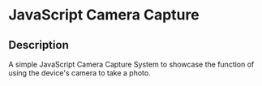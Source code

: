 # JavaScript Camera Capture

## Description
<p> A simple JavaScript Camera Capture System to showcase the function of using the device's camera to take a photo.
</p>
